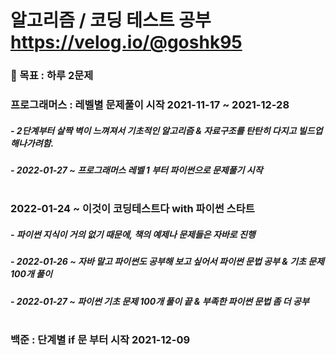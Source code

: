 # 알고리즘 / 코딩 테스트 공부 https://velog.io/@goshk95
 ### 🌈 목표 : 하루 2문제
### 프로그래머스 : 레벨별 문제풀이 시작 2021-11-17 ~ 2021-12-28
##### - 2단계부터 살짝 벽이 느껴져서 기초적인 알고리즘 & 자료구조를 탄탄히 다지고 빌드업 해나가려함.
##### - 2022-01-27 ~ 프로그래머스 레벨 1 부터 파이썬으로 문제풀기 시작
#
### 2022-01-24 ~ 이것이 코딩테스트다 with 파이썬 스타트 
##### - 파이썬 지식이 거의 없기 때문에, 책의 예제나 문제들은 자바로 진행
##### - 2022-01-26 ~ 자바 말고 파이썬도 공부해 보고 싶어서 파이썬 문법 공부 & 기초 문제 100개 풀이
##### - 2022-01-27 ~ 파이썬 기초 문제 100개 풀이 끝 & 부족한 파이썬 문법 좀 더 공부
#
### 백준 : 단계별 if 문 부터 시작 2021-12-09
